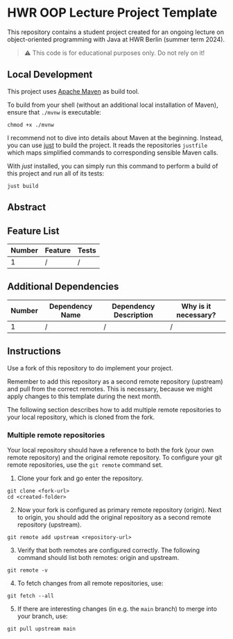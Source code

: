 # HWR OOP Lecture Project Template

[TODO]: # (Change README.md Headline to better fit to your project!)

This repository contains a student project created for an ongoing lecture on object-oriented programming 
with Java at HWR Berlin (summer term 2024).

> :warning: This code is for educational purposes only. Do not rely on it!

## Local Development

This project uses [Apache Maven](https://maven.apache.org/) as build tool.

To build from your shell (without an additional local installation of Maven), ensure that `./mvnw` is executable:

```
chmod +x ./mvnw
```

I recommend not to dive into details about Maven at the beginning.
Instead, you can use [just](https://github.com/casey/just) to build the project.
It reads the repositories `justfile` which maps simplified commands to corresponding sensible Maven calls.

With _just_ installed, you can simply run this command to perform a build of this project and run all of its tests:

```
just build
```

## Abstract

[TODO]: # (Write a short description of your project.)
[TODO]: # (State most important features.)
[TODO]: # (State the most interesting problems you encountered during the project.)

## Feature List

[TODO]: # (For each feature implemented, add a row to the table!)

| Number | Feature | Tests |
|--------|---------|-------|
| 1      | /       | /     |


## Additional Dependencies

[TODO]: # (For each additional dependency your project requires- Add an additional row to the table!)

| Number | Dependency Name | Dependency Description | Why is it necessary? |
|--------|-----------------|------------------------|----------------------|
| 1      | /               | /                      | /                    |

## Instructions

[TODO]: # (Remove these instructions once you finished your fork's setup.)

Use a fork of this repository to do implement your project.

Remember to add this repository as a second remote repository (upstream) and pull from the correct remotes.
This is necessary, because we might apply changes to this template during the next month.

The following section describes how to add multiple remote repositories to your local repository, 
which is cloned from the fork.

### Multiple remote repositories

Your local repository should have a reference to both the fork (your own remote repository) 
and the original remote repository.
To configure your git remote repositories, use the `git remote` command set.

1. Clone your fork and go enter the repository.
```
git clone <fork-url>
cd <created-folder>
```
2. Now your fork is configured as primary remote repository (origin).
Next to origin, you should add the original repository as a second remote repository (upstream).
```
git remote add upstream <repository-url>
```
3. Verify that both remotes are configured correctly.
The following command should list both remotes: origin and upstream.
```
git remote -v
```
4. To fetch changes from all remote repositories, use:
```
git fetch --all
```
5. If there are interesting changes (in e.g. the `main` branch) to merge into your branch, use:
```
git pull upstream main
```
